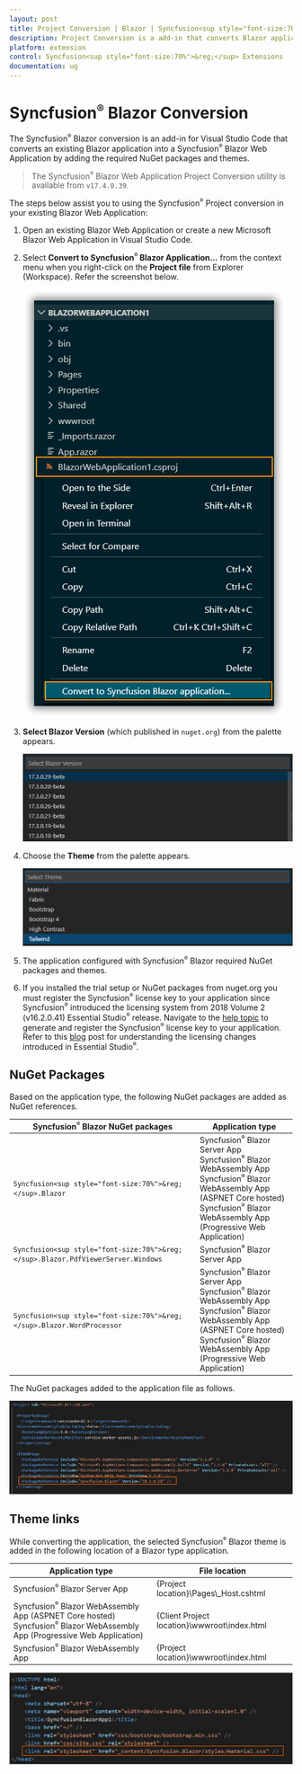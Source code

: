 ```yaml
---
layout: post
title: Project Conversion | Blazor | Syncfusion<sup style="font-size:70%">&reg;</sup>
description: Project Conversion is a add-in that converts Blazor application into a Syncfusion<sup style="font-size:70%">&reg;</sup> Blazor application by adding required Syncfusion<sup style="font-size:70%">&reg;</sup> components
platform: extension
control: Syncfusion<sup style="font-size:70%">&reg;</sup> Extensions
documentation: ug
---
```


# Syncfusion<sup style="font-size:70%">&reg;</sup> Blazor Conversion

The Syncfusion<sup style="font-size:70%">&reg;</sup> Blazor conversion is an add-in for Visual Studio Code that converts an existing Blazor application into a Syncfusion<sup style="font-size:70%">&reg;</sup> Blazor Web Application by adding the required NuGet packages and themes.

   > The Syncfusion<sup style="font-size:70%">&reg;</sup> Blazor Web Application Project Conversion utility is available from `v17.4.0.39`.

The steps below assist you to using the Syncfusion<sup style="font-size:70%">&reg;</sup> Project conversion in your existing Blazor Web Application:

1. Open an existing Blazor Web Application or create a new Microsoft Blazor Web Application in Visual Studio Code.

2. Select **Convert to Syncfusion<sup style="font-size:70%">&reg;</sup> Blazor Application...** from the context menu when you right-click on the **Project file** from Explorer (Workspace). Refer the screenshot below.

    ![Conversion Add-in](images/Conversion.PNG)

3. **Select Blazor Version** (which published in `nuget.org`) from the palette appears.

    ![Select Blazor Version](images/VersionSelection.PNG)

4. Choose the **Theme** from the palette appears.

    ![Select Themes](images/ChooseThemes.PNG)

5. The application configured with Syncfusion<sup style="font-size:70%">&reg;</sup> Blazor required NuGet packages and themes.

6. If you installed the trial setup or NuGet packages from nuget.org you must register the Syncfusion<sup style="font-size:70%">&reg;</sup> license key to your application since Syncfusion<sup style="font-size:70%">&reg;</sup> introduced the licensing system from 2018 Volume 2 (v16.2.0.41) Essential Studio<sup style="font-size:70%">&reg;</sup> release. Navigate to the [help topic](https://help.Syncfusion.com/common/essential-studio/licensing/overview#how-to-generate-Syncfusion-license-key) to generate and register the Syncfusion<sup style="font-size:70%">&reg;</sup> license key to your application. Refer to this [blog](https://www.Syncfusion.com/blogs/post/whats-new-in-2018-volume-2.aspx) post for understanding the licensing changes introduced in Essential Studio<sup style="font-size:70%">&reg;</sup>.

## NuGet Packages

Based on the application type, the following NuGet packages are added as NuGet references.

| Syncfusion<sup style="font-size:70%">&reg;</sup> Blazor NuGet packages  | Application type  |
|---|---|
| `Syncfusion<sup style="font-size:70%">&reg;</sup>.Blazor`  | Syncfusion<sup style="font-size:70%">&reg;</sup> Blazor Server App <br/> Syncfusion<sup style="font-size:70%">&reg;</sup> Blazor WebAssembly App <br/> Syncfusion<sup style="font-size:70%">&reg;</sup> Blazor WebAssembly App (ASPNET Core hosted) <br/> Syncfusion<sup style="font-size:70%">&reg;</sup> Blazor WebAssembly App (Progressive Web Application)|
| `Syncfusion<sup style="font-size:70%">&reg;</sup>.Blazor.PdfViewerServer.Windows`  | Syncfusion<sup style="font-size:70%">&reg;</sup> Blazor Server App  |
| `Syncfusion<sup style="font-size:70%">&reg;</sup>.Blazor.WordProcessor`  | Syncfusion<sup style="font-size:70%">&reg;</sup> Blazor Server App <br/> Syncfusion<sup style="font-size:70%">&reg;</sup> Blazor WebAssembly App <br/> Syncfusion<sup style="font-size:70%">&reg;</sup> Blazor WebAssembly App (ASPNET Core hosted) <br/> Syncfusion<sup style="font-size:70%">&reg;</sup> Blazor WebAssembly App (Progressive Web Application)|

The NuGet packages added to the application file as follows.

![NuGetPackage](images/NuGetPackage.png)

## Theme links

While converting the application, the selected Syncfusion<sup style="font-size:70%">&reg;</sup> Blazor theme is added in the following location of a Blazor type application.

| Application type  | File location  |
|---|---|
| Syncfusion<sup style="font-size:70%">&reg;</sup> Blazor Server App | {Project location}\Pages\\_Host.cshtml |
| Syncfusion<sup style="font-size:70%">&reg;</sup> Blazor WebAssembly App (ASPNET Core hosted) <br/> Syncfusion<sup style="font-size:70%">&reg;</sup> Blazor WebAssembly App (Progressive Web Application)| {Client Project location}\wwwroot\index.html  |
| Syncfusion<sup style="font-size:70%">&reg;</sup> Blazor WebAssembly App  | {Project location}\wwwroot\index.html|

![CDNLink](images/CDNLink.png)